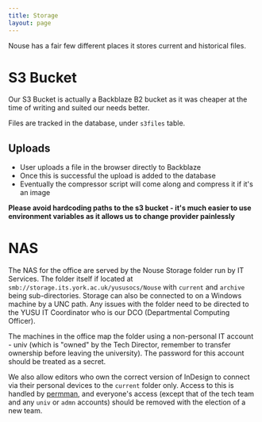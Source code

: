 ```yaml
---
title: Storage
layout: page
---
```


Nouse has a fair few different places it stores current and historical files.

# S3 Bucket

Our S3 Bucket is actually a Backblaze B2 bucket as it was cheaper at the time of writing and suited our needs better.

Files are tracked in the database, under `s3files` table.

## Uploads

- User uploads a file in the browser directly to Backblaze
- Once this is successful the upload is added to the database
- Eventually the compressor script will come along and compress it if it's an image

**Please avoid hardcoding paths to the s3 bucket - it's much easier to use environment variables as it allows us to change provider painlessly**


# NAS

The NAS for the office are served by the Nouse Storage folder run by IT Services.  The folder itself if located at `smb://storage.its.york.ac.uk/yususocs/Nouse` with `current` and `archive` being sub-directories.  Storage can also be connected to on a Windows machine by a UNC path.  Any issues with the folder need to be directed to the YUSU IT Coordinator who is our DCO (Departmental Computing Officer).

The machines in the office map the folder using a non-personal IT account - univ (which is "owned" by the Tech Director, remember to transfer ownership before leaving the university).  The password for this account should be treated as a secret.

We also allow editors who own the correct version of InDesign to connect via their personal devices to the `current` folder only.  Access to this is handled by [permman](http://permman.york.ac.uk), and everyone's access (except that of the tech team and any `univ` or `admn` accounts) should be removed with the election of a new team.